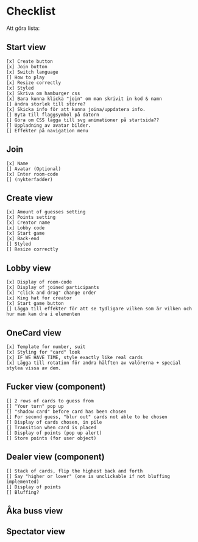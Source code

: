 # Checklist

Att göra lista:

## Start view

    [x] Create button
    [x] Join button
    [x] Switch language
    [] How to play
    [x] Resize correctly
    [x] Styled
    [x] Skriva om hamburger css
    [x] Bara kunna klicka "join" om man skrivit in kod & namn
    [] ändra storlek till större?
    [x] Skicka info för att kunna joina/uppdatera info.
    [] Byta till flaggsymbol på datorn
    [] Göra om CSS lägga till svg animationer på startsida??
    [] Uppladning av avatar bilder.
    [] Effekter på navigation menu

## Join

    [x] Name
    [] Avatar (Optional)
    [x] Enter room-code
    [] (nykterfadder)

## Create view

    [x] Amount of guesses setting
    [x] Points setting
    [x] Creator name
    [x] Lobby code
    [x] Start game
    [x] Back-end
    [] Styled
    [] Resize correctly

## Lobby view

    [x] Display of room-code
    [x] Display of joined participants
    [x] "click and drag" change order
    [x] King hat for creator
    [x] Start game button
    [] Lägga till effekter för att se tydligare vilken som är vilken och hur man kan dra i elementen

## OneCard view

    [x] Template for number, suit
    [x] Styling for "card" look
    [x] IF WE HAVE TIME, style exactly like real cards
    [x] Lägga till rotation för andra hälften av valörerna + special stylea vissa av dem.

## Fucker view (component)

    [] 2 rows of cards to guess from
    [] "Your turn" pop up
    [] "shadow card" before card has been chosen
    [] For second guess, "blur out" cards not able to be chosen
    [] Display of cards chosen, in pile
    [] Transition when card is placed
    [] Display of points (pop up alert)
    [] Store points (for user object)

## Dealer view (component)

    [] Stack of cards, flip the highest back and forth
    [] Say "higher or lower" (one is unclickable if not bluffing implemented)
    [] Display of points
    [] Bluffing?

## Åka buss view

## Spectator view
